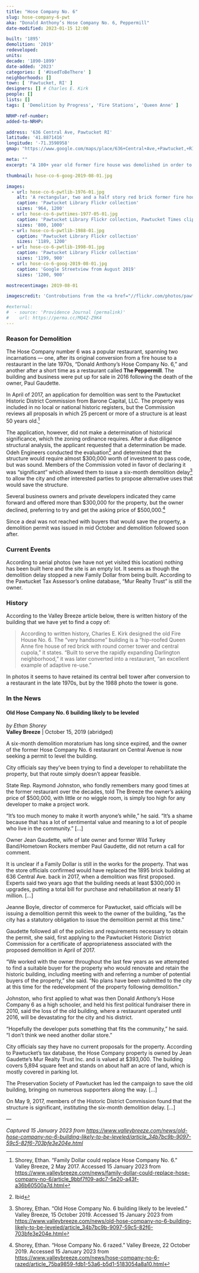 ```yaml
---
title: "Hose Company No. 6"
slug: hose-company-6-pwt
aka: "Donald Anthony’s Hose Company No. 6, Peppermill"
date-modified: 2023-01-15 12:00

built: '1895'
demolition: '2019'
redeveloped:
units:
decade: '1890-1899'
date-added: '2023'
categories: [ '#UsedToBeThere' ]
neighborhoods: []
town: [ 'Pawtucket, RI' ]
designers: [] # Charles E. Kirk
people: []
lists: []
tags: [ 'Demolition by Progress', 'Fire Stations', 'Queen Anne' ]

NRHP-ref-number:
added-to-NRHP:

address: '636 Central Ave, Pawtucket RI'
latitude: '41.8871416'
longitude: '-71.3598958'
gmap: "https://www.google.com/maps/place/636+Central+Ave,+Pawtucket,+RI+02861/@41.8871416,-71.3598958,18z/data=!4m5!3m4!1s0x89e45cbffdbe64b5:0x136e2e7b8a7b0789!8m2!3d41.8871376!4d-71.3588015"

meta: ""
excerpt: "A 100+ year old former fire house was demolished in order to command a high price for redevelopment on a busy street"

thumbnail: hose-co-6-goog-2019-08-01.jpg

images:
  - url: hose-co-6-pwtlib-1976-01.jpg
    alt: 'A rectangular, two and a half story red brick former fire house with double hip roof and circular turret on the southwestern corner. A large central entrance on the ground floor was once used for horses and wagons.'
    caption: 'Pawtucket Library Flickr collection'
    sizes: '964, 1200'
  - url: hose-co-6-pwttimes-1977-05-01.jpg
    caption: 'Pawtucket Library Flickr collection, Pawtucket Times clipping,, May 1977'
    sizes: '800, 1000'
  - url: hose-co-6-pwtlib-1988-01.jpg
    caption: 'Pawtucket Library Flickr collection'
    sizes: '1189, 1200'
  - url: hose-co-6-pwtlib-1998-01.jpg
    caption: 'Pawtucket Library Flickr collection'
    sizes: '1199, 900'
  - url: hose-co-6-goog-2019-08-01.jpg
    caption: 'Google Streetview from August 2019'
    sizes: '1200, 900'

mostrecentimage: 2019-08-01

imagescredit: 'Controbutions from the <a href="//flickr.com/photos/pawtucketlibrary/albums/72177720298617868" target="_blank">Pawtucket Library Flickr collection</a> and Google Streetview'

#external:
#  - source: 'Providence Journal (permalink)'
#    url: https://perma.cc/MQ4Z-Z9K4
---
```


### Reason for Demolition

The Hose Company number 6 was a popular restaurant, spanning two incarnations — one, after its original conversion from a fire house to a restaurant in the late 1970s, “Donald Anthony’s Hose Company No. 6,” and another after a short time as a restaurant called **The Peppermill**. The building and business were put up for sale in 2016 following the death of the owner, Paul Gaudette.

In April of 2017, an application for demolition was sent to the Pawtucket Historic District Commission from Barone Capital, LLC. The property was included in no local or national historic registers, but the Commission reviews all proposals in which 25 percent or more of a structure is at least 50 years old.[^1]

[^1]: Shorey, Ethan. “Family Dollar could replace Hose Company No. 6.” Valley Breeze, 2 May 2017. Accessed 15 January 2023 from https://www.valleybreeze.com/news/family-dollar-could-replace-hose-company-no-6/article_9bbf7f09-adc7-5e20-a43f-a36b60500a7d.html

The application, however, did not make a determination of historical significance, which the zoning ordinance requires. After a due diligence structural analysis, the applicant requested that a determination be made. Odeh Engineers conducted the evaluation[^2] and determined that the structure would require almost $300,000 worth of investment to pass code, but was sound. Members of the Commission voted in favor of declaring it was “significant” which allowed them to issue a six-month demolition delay[^3] to allow the city and other interested parties to propose alternative uses that would save the structure.

[^2]: Ibid

[^3]: Shorey, Ethan. “Old Hose Company No. 6 building likely to be leveled.” Valley Breeze, 15 October 2019. Accessed 15 January 2023 from https://www.valleybreeze.com/news/old-hose-company-no-6-building-likely-to-be-leveled/article_34b7bc9b-9097-59c5-82f6-703bfe3e204e.html

Several business owners and private developers indicated they came forward and offered more than $300,000 for the property, but the owner declined, preferring to try and get the asking price of $500,000.[^4]

[^4]: Shorey, Ethan. “Hose Company No. 6 razed.” Valley Breeze, 22 October 2019. Accessed 15 January 2023 from https://www.valleybreeze.com/news/hose-company-no-6-razed/article_75ba9859-fdb1-53a6-b5d1-5183054a8a10.html

Since a deal was not reached with buyers that would save the property, a demolition permit was issued in mid October and demolition followed soon after.


### Current Events

According to aerial photos (we have not yet visited this location) nothing has been built here and the site is an empty lot. It seems as though the demolition delay stopped a new Family Dollar from being built. According to the Pawtucket Tax Assessor’s online database, “Mur Realty Trust” is still the owner.


### History

According to the Valley Breeze article below, there is written history of the building that we have yet to find a copy of:

> According to written history, Charles E. Kirk designed the old Fire House No. 6. The “very handsome” building is a “hip-roofed Queen Anne fire house of red brick with round corner tower and central cupola,” it states. “Built to serve the rapidly expanding Darlington neighborhood,” it was later converted into a restaurant, “an excellent example of adaptive re-use.”

In photos it seems to have retained its central bell tower after conversion to a restaurant in the late 1970s, but by the 1988 photo the tower is gone.


### In the News

#### Old Hose Company No. 6 building likely to be leveled

_by Ethan Shorey_  
**Valley Breeze** | October 15, 2019 (abridged)

A six-month demolition moratorium has long since expired, and the owner of the former Hose Company No. 6 restaurant on Central Avenue is now seeking a permit to level the building.

City officials say they’ve been trying to find a developer to rehabilitate the property, but that route simply doesn’t appear feasible.

State Rep. Raymond Johnston, who fondly remembers many good times at the former restaurant over the decades, told The Breeze the owner’s asking price of $500,000, with little or no wiggle room, is simply too high for any developer to make a project work.

“It’s too much money to make it worth anyone’s while,” he said. “It’s a shame because that has a lot of sentimental value and meaning to a lot of people who live in the community.” […]

Owner Jean Gaudette, wife of late owner and former Wild Turkey Band/Hometown Rockers member Paul Gaudette, did not return a call for comment.

It is unclear if a Family Dollar is still in the works for the property. That was the store officials confirmed would have replaced the 1895 brick building at 636 Central Ave. back in 2017, when a demolition was first proposed. Experts said two years ago that the building needs at least $300,000 in upgrades, putting a total bill for purchase and rehabilitation at nearly $1 million. […]

Jeanne Boyle, director of commerce for Pawtucket, said officials will be issuing a demolition permit this week to the owner of the building, “as the city has a statutory obligation to issue the demolition permit at this time.”

Gaudette followed all of the policies and requirements necessary to obtain the permit, she said, first applying to the Pawtucket Historic District Commission for a certificate of appropriateness associated with the proposed demolition in April of 2017. 

“We worked with the owner throughout the last few years as we attempted to find a suitable buyer for the property who would renovate and retain the historic building, including meeting with and referring a number of potential buyers of the property,” she said. “No plans have been submitted to the city at this time for the redevelopment of the property following demolition.”

Johnston, who first applied to what was then Donald Anthony’s Hose Company 6 as a high schooler, and held his first political fundraiser there in 2010, said the loss of the old building, where a restaurant operated until 2016, will be devastating for the city and his district.

“Hopefully the developer puts something that fits the community,” he said. “I don’t think we need another dollar store.”

City officials say they have no current proposals for the property. According to Pawtucket’s tax database, the Hose Company property is owned by Jean Gaudette’s Mur Realty Trust Inc. and is valued at $393,000. The building covers 5,894 square feet and stands on about half an acre of land, which is mostly covered in parking lot.

The Preservation Society of Pawtucket has led the campaign to save the old building, bringing on numerous supporters along the way. […]

On May 9, 2017, members of the Historic District Commission found that the structure is significant, instituting the six-month demolition delay. […]

—

_Captured 15 January 2023 from https://www.valleybreeze.com/news/old-hose-company-no-6-building-likely-to-be-leveled/article_34b7bc9b-9097-59c5-82f6-703bfe3e204e.html_ 